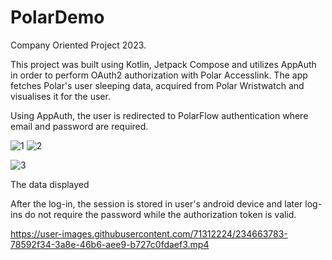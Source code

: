 # PolarDemo
Company Oriented Project 2023.

This project was built using Kotlin, Jetpack Compose and utilizes AppAuth in order to perform OAuth2 authorization with Polar Accesslink. The app fetches Polar's user sleeping data, acquired from Polar Wristwatch and visualises it for the user. 

Using AppAuth, the user is redirected to PolarFlow authentication where email and password are required. 

![1](https://user-images.githubusercontent.com/71312224/234663414-692b6665-cb15-456a-9b28-23046f1887bf.png)
![2](https://user-images.githubusercontent.com/71312224/234663429-578e3602-9a3e-41d4-9bd7-3f5b64112d4f.png)

![3](https://user-images.githubusercontent.com/71312224/234663663-05d249be-47e3-40b2-87fe-33dd82af546e.png)

The data displayed

After the log-in, the session is stored in user's android device and later log-ins do not require the password while the authorization token is valid.


https://user-images.githubusercontent.com/71312224/234663783-78592f34-3a8e-46b6-aee9-b727c0fdaef3.mp4

